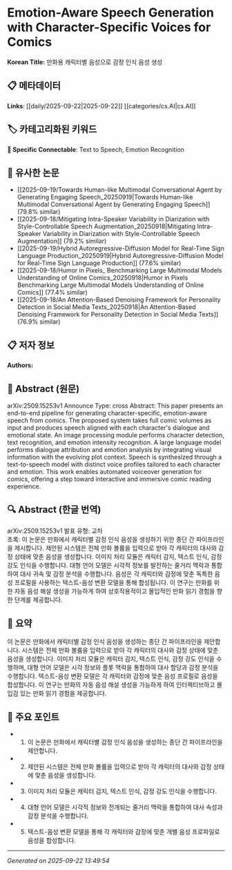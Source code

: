 # Emotion-Aware Speech Generation with Character-Specific Voices for Comics

**Korean Title:** 만화용 캐릭터별 음성으로 감정 인식 음성 생성

## 📋 메타데이터

**Links**: [[daily/2025-09-22|2025-09-22]] [[categories/cs.AI|cs.AI]]

## 🏷️ 카테고리화된 키워드
**🔗 Specific Connectable**: Text to Speech, Emotion Recognition

## 🔗 유사한 논문
- [[2025-09-19/Towards Human-like Multimodal Conversational Agent by Generating Engaging Speech_20250919|Towards Human-like Multimodal Conversational Agent by Generating Engaging Speech]] (79.8% similar)
- [[2025-09-18/Mitigating Intra-Speaker Variability in Diarization with Style-Controllable Speech Augmentation_20250918|Mitigating Intra-Speaker Variability in Diarization with Style-Controllable Speech Augmentation]] (79.2% similar)
- [[2025-09-19/Hybrid Autoregressive-Diffusion Model for Real-Time Sign Language Production_20250919|Hybrid Autoregressive-Diffusion Model for Real-Time Sign Language Production]] (77.6% similar)
- [[2025-09-18/Humor in Pixels_ Benchmarking Large Multimodal Models Understanding of Online Comics_20250918|Humor in Pixels Benchmarking Large Multimodal Models Understanding of Online Comics]] (77.4% similar)
- [[2025-09-18/An Attention-Based Denoising Framework for Personality Detection in Social Media Texts_20250918|An Attention-Based Denoising Framework for Personality Detection in Social Media Texts]] (76.9% similar)

## 📋 저자 정보

**Authors:** 

## 📄 Abstract (원문)

arXiv:2509.15253v1 Announce Type: cross 
Abstract: This paper presents an end-to-end pipeline for generating character-specific, emotion-aware speech from comics. The proposed system takes full comic volumes as input and produces speech aligned with each character's dialogue and emotional state. An image processing module performs character detection, text recognition, and emotion intensity recognition. A large language model performs dialogue attribution and emotion analysis by integrating visual information with the evolving plot context. Speech is synthesized through a text-to-speech model with distinct voice profiles tailored to each character and emotion. This work enables automated voiceover generation for comics, offering a step toward interactive and immersive comic reading experience.

## 🔍 Abstract (한글 번역)

arXiv:2509.15253v1 발표 유형: 교차  
초록: 이 논문은 만화에서 캐릭터별 감정 인식 음성을 생성하기 위한 종단 간 파이프라인을 제시합니다. 제안된 시스템은 전체 만화 볼륨을 입력으로 받아 각 캐릭터의 대사와 감정 상태에 맞춘 음성을 생성합니다. 이미지 처리 모듈은 캐릭터 감지, 텍스트 인식, 감정 강도 인식을 수행합니다. 대형 언어 모델은 시각적 정보를 발전하는 줄거리 맥락과 통합하여 대사 귀속 및 감정 분석을 수행합니다. 음성은 각 캐릭터와 감정에 맞춘 독특한 음성 프로필을 사용하는 텍스트-음성 변환 모델을 통해 합성됩니다. 이 연구는 만화를 위한 자동 음성 해설 생성을 가능하게 하여 상호작용적이고 몰입적인 만화 읽기 경험을 향한 단계를 제공합니다.

## 📝 요약

이 논문은 만화에서 캐릭터별 감정 인식 음성을 생성하는 종단 간 파이프라인을 제안합니다. 시스템은 전체 만화 볼륨을 입력으로 받아 각 캐릭터의 대사와 감정 상태에 맞춘 음성을 생성합니다. 이미지 처리 모듈은 캐릭터 감지, 텍스트 인식, 감정 강도 인식을 수행하며, 대형 언어 모델은 시각 정보와 플롯 맥락을 통합하여 대사 할당과 감정 분석을 수행합니다. 텍스트-음성 변환 모델은 각 캐릭터와 감정에 맞춘 음성 프로필로 음성을 합성합니다. 이 연구는 만화의 자동 음성 해설 생성을 가능하게 하여 인터랙티브하고 몰입감 있는 만화 읽기 경험을 제공합니다.

## 🎯 주요 포인트

- 1. 이 논문은 만화에서 캐릭터별 감정 인식 음성을 생성하는 종단 간 파이프라인을 제안합니다.

- 2. 제안된 시스템은 전체 만화 볼륨을 입력으로 받아 각 캐릭터의 대사와 감정 상태에 맞춘 음성을 생성합니다.

- 3. 이미지 처리 모듈은 캐릭터 감지, 텍스트 인식, 감정 강도 인식을 수행합니다.

- 4. 대형 언어 모델은 시각적 정보와 전개되는 줄거리 맥락을 통합하여 대사 속성과 감정 분석을 수행합니다.

- 5. 텍스트-음성 변환 모델을 통해 각 캐릭터와 감정에 맞춘 개별 음성 프로파일로 음성을 합성합니다.

---

*Generated on 2025-09-22 13:49:54*